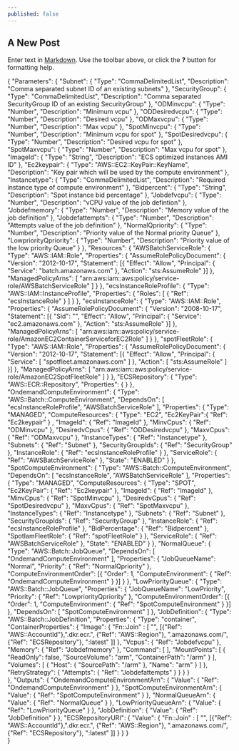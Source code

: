 ```yaml
---
published: false
---
```

## A New Post

Enter text in [Markdown](http://daringfireball.net/projects/markdown/). Use the toolbar above, or click the **?** button for formatting help.

{
	"Parameters": {
		"Subnet": {
			"Type": "CommaDelimitedList",
			"Description": "Comma separated subnet ID of an existing subnets"
		},
		"SecurityGroup": {
			"Type": "CommaDelimitedList",
			"Description": "Comma separated SecurityGroup ID of an existing SecurityGroup"
		},
		"ODMinvcpu": {
			"Type": "Number",
			"Description": "Minimum vcpu"
		},
		"ODDesiredvcpu": {
			"Type": "Number",
			"Description": "Desired vcpu"
		},
		"ODMaxvcpu": {
			"Type": "Number",
			"Description": "Max vcpu"
		},
		"SpotMinvcpu": {
			"Type": "Number",
			"Description": "Minimum vcpu for spot"
		},
		"SpotDesiredvcpu": {
			"Type": "Number",
			"Description": "Desired vcpu for spot"
		},
		"SpotMaxvcpu": {
			"Type": "Number",
			"Description": "Max vcpu for spot"
		},
		"ImageId": {
			"Type": "String",
			"Description": "ECS optimized instances AMI ID"
		},
		"Ec2keypair": {
			"Type": "AWS::EC2::KeyPair::KeyName",
			"Description": "Key pair which will be used by the compute environment"
		},
		"Instancetype": {
			"Type": "CommaDelimitedList",
			"Description": "Required instance type of compute environment"
		},
		"Bidpercent": {
			"Type": "String",
			"Description": "Spot instance bid percentage"
		},
		"Jobdefvcpu": {
			"Type": "Number",
			"Description": "vCPU value of the job defintion"
		},
		"Jobdefmemory": {
			"Type": "Number",
			"Description": "Memory value of the job definition"
		},
		"Jobdefattempts": {
			"Type": "Number",
			"Description": "Attempts value of the job definition"
		},
		"NormalQpriority": {
			"Type": "Number",
			"Description": "Priority value of the Normal priority Queue"
		},
		"LowpriorityQpriority": {
			"Type": "Number",
			"Description": "Priority value of the low priority Queue"
		}
  },
	"Resources": {
		"AWSBatchServiceRole": {
			"Type": "AWS::IAM::Role",
			"Properties": {
				"AssumeRolePolicyDocument": {
					"Version": "2012-10-17",
					"Statement": [{
						"Effect": "Allow",
						"Principal": {
							"Service": "batch.amazonaws.com"
						},
						"Action": "sts:AssumeRole"
					}]
				},
				"ManagedPolicyArns": [
					"arn:aws:iam::aws:policy/service-role/AWSBatchServiceRole"
				]
			}
		},
		"ecsInstanceRoleProfile": {
      "Type": "AWS::IAM::InstanceProfile",
      "Properties": {
        "Roles": [
          { "Ref": "ecsInstanceRole" }
        ]
      }
    },
		"ecsInstanceRole": {
			"Type": "AWS::IAM::Role",
			"Properties": {
				"AssumeRolePolicyDocument": {
					"Version": "2008-10-17",
					"Statement": [{
						"Sid": "",
						"Effect": "Allow",
						"Principal": {
							"Service": "ec2.amazonaws.com"
						},
						"Action": "sts:AssumeRole"
					}]
				},
				"ManagedPolicyArns": [
					"arn:aws:iam::aws:policy/service-role/AmazonEC2ContainerServiceforEC2Role"
				]
			}
		},
		"spotFleetRole": {
			"Type": "AWS::IAM::Role",
			"Properties": {
				"AssumeRolePolicyDocument": {
					"Version": "2012-10-17",
					"Statement": [{
						"Effect": "Allow",
						"Principal": {
							"Service": [
								"spotfleet.amazonaws.com"
							]
						},
						"Action": [
							"sts:AssumeRole"
						]
					}]
				},
				"ManagedPolicyArns": [
					"arn:aws:iam::aws:policy/service-role/AmazonEC2SpotFleetRole"
				]
			}
		},
		"ECSRepository": {
			"Type": "AWS::ECR::Repository",
			"Properties": {	}
		},				
		"OndemandComputeEnvironment": {
			"Type": "AWS::Batch::ComputeEnvironment",
			"DependsOn": [
				"ecsInstanceRoleProfile",
				"AWSBatchServiceRole"
			],
			"Properties": {
				"Type": "MANAGED",
				"ComputeResources": {
					"Type": "EC2",
					"Ec2KeyPair":{
						"Ref": "Ec2keypair"
					} ,
					"ImageId": {
						"Ref": "ImageId"
					},
					"MinvCpus": {
						"Ref": "ODMinvcpu"
					},
					"DesiredvCpus": {
						"Ref": "ODDesiredvcpu"
					},
					"MaxvCpus": {
						"Ref": "ODMaxvcpu"
					},
					"InstanceTypes": {
						"Ref": "Instancetype"
					},
					"Subnets": {
						"Ref": "Subnet"
					},
					"SecurityGroupIds": {
						"Ref": "SecurityGroup"
					},
					"InstanceRole": {
						"Ref": "ecsInstanceRoleProfile"
					}
				},
				"ServiceRole": {
					"Ref": "AWSBatchServiceRole"
				},
				"State": "ENABLED"
			}
		},
		"SpotComputeEnvironment": {
			"Type": "AWS::Batch::ComputeEnvironment",
			"DependsOn": [
				"ecsInstanceRole",
				"AWSBatchServiceRole"
			],
			"Properties": {
				"Type": "MANAGED",
				"ComputeResources": {
					"Type": "SPOT",
					"Ec2KeyPair": {
						"Ref": "Ec2keypair"
					},
					"ImageId": {
						"Ref": "ImageId"
					},
					"MinvCpus": {
						"Ref": "SpotMinvcpu"
					},
					"DesiredvCpus": {
						"Ref": "SpotDesiredvcpu"
					},
					"MaxvCpus": {
						"Ref": "SpotMaxvcpu"
					},
					"InstanceTypes": {
						"Ref": "Instancetype"
					},
					"Subnets": {
						"Ref": "Subnet"
					},
					"SecurityGroupIds": {
						"Ref": "SecurityGroup"
					},
					"InstanceRole": {
						"Ref": "ecsInstanceRoleProfile"
					},
				"BidPercentage": {
						"Ref": "Bidpercent"
					},
				"SpotIamFleetRole": {
					"Ref": "spotFleetRole"
				}
				},
				"ServiceRole": {
					"Ref": "AWSBatchServiceRole"
				},
				"State": "ENABLED"
			}
		},
		"NormalQueue": {
			"Type": "AWS::Batch::JobQueue",
			"DependsOn": [
				"OndemandComputeEnvironment"
			],
			"Properties": {
			    "JobQueueName": "Normal",
				"Priority": { "Ref": "NormalQpriority" },
				"ComputeEnvironmentOrder": [{
					"Order": 1,
					"ComputeEnvironment": {
						"Ref": "OndemandComputeEnvironment"
					}
				}]
			}
		},
		"LowPriorityQueue": {
			"Type": "AWS::Batch::JobQueue",
			"Properties": {
			    "JobQueueName": "LowPriority",
				"Priority": { "Ref": "LowpriorityQpriority" },
				"ComputeEnvironmentOrder": [{
					"Order": 1,
					"ComputeEnvironment": {
						"Ref": "SpotComputeEnvironment"
					}
				}]
			},
			"DependsOn": [
				"SpotComputeEnvironment"
			]
		},
        "JobDefinition": {
			"Type": "AWS::Batch::JobDefinition",
			"Properties": {
				"Type": "container",
				"ContainerProperties": {
					"Image": { "Fn::Join" : [ "", [{"Ref": "AWS::AccountId"},".dkr.ecr.", {"Ref": "AWS::Region"}, ".amazonaws.com/",{"Ref": "ECSRepository"}, ":latest" ]] },
					"Vcpus": { "Ref": "Jobdefvcpu"	},
					"Memory": { "Ref": "Jobdefmemory" },
					"Command": [ ],
					"MountPoints": [
          {
            "ReadOnly": false,
            "SourceVolume": "arm",
            "ContainerPath": "/arm"
          }
        ],
        "Volumes": [
          {
            "Host": {
              "SourcePath": "/arm"
            },
            "Name": "arm"
          }
        ]
				},
				"RetryStrategy": {
					"Attempts": { "Ref": "Jobdefattempts" }
				}
			}
		}		
	},
	"Outputs": {
		"OndemandComputeEnvironmentArn": {
			"Value": {
				"Ref": "OndemandComputeEnvironment"
			}
		},
		"SpotComputeEnvironmentArn": {
			"Value": {
				"Ref": "SpotComputeEnvironment"
			}
		},
		"NormalQueueArn": {
			"Value": {
				"Ref": "NormalQueue"
			}
		},
		"LowPriorityQueueArn": {
			"Value": {
				"Ref": "LowPriorityQueue"
			}
		},
		"JobDefinition": {
			"Value": {
				"Ref": "JobDefinition"
			}
		},
		"ECSRepositoryURI": {
			"Value": { "Fn::Join" : [ "", [{"Ref": "AWS::AccountId"},".dkr.ecr.", {"Ref": "AWS::Region"}, ".amazonaws.com/",{"Ref": "ECSRepository"}, ":latest" ]] }
		}
	}	
}




